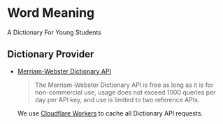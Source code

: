 # Word Meaning

A Dictionary For Young Students

## Dictionary Provider

- [Merriam-Webster Dictionary API](https://dictionaryapi.com/)

  > The Merriam-Webster Dictionary API is free as long as it is for non-commercial use, usage does not exceed 1000 queries per day per API key, and use is limited to two reference APIs.

  We use [Cloudflare Workers](https://workers.cloudflare.com) to cache all Dictionary API requests.
